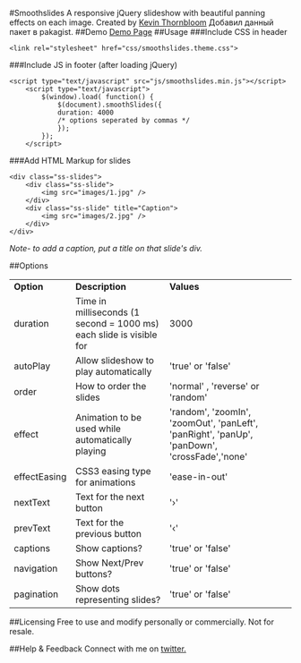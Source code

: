 #Smoothslides
A responsive jQuery slideshow with beautiful panning effects on each image. Created by <a href="https://twitter.com/kthornbloom" target="_blank">Kevin Thornbloom</a>
Добавил данный пакет в pakagist.
##Demo
<a href="http://kthornbloom.com/smoothslides" target="_blank">Demo Page</a>
##Usage
###Include CSS in header
```
<link rel="stylesheet" href="css/smoothslides.theme.css">
```
###Include JS in footer (after loading jQuery)
```
<script type="text/javascript" src="js/smoothslides.min.js"></script>
	<script type="text/javascript">
		$(window).load( function() {
			$(document).smoothSlides({
			duration: 4000
			/* options seperated by commas */
			});
		});
	</script>
```
###Add HTML Markup for slides
```
<div class="ss-slides">
    <div class="ss-slide">
        <img src="images/1.jpg" />
    </div>
    <div class="ss-slide" title="Caption">
        <img src="images/2.jpg" />
    </div>
</div>
```
<i>Note- to add a caption, put a title on that slide's div.</i>

##Options
<table class="rwd-table">
	<tbody><tr>
		<td><b>Option</b></td>
		<td><b>Description</b></td>
		<td><b>Values</b></td>
	</tr>
	<tr>
		<td>duration</td>
		<td>Time in milliseconds (1 second = 1000 ms) each slide is visible for</td>
		<td>3000</td>
	</tr>
	<tr>
		<td>autoPlay</td>
		<td>Allow slideshow to play automatically</td>
		<td>'true' or 'false'</td>
	</tr>
	<tr>
		<td>order</td>
		<td>How to order the slides</td>
		<td>'normal' , 'reverse' or 'random'</td>
	</tr>
	<tr>
		<td>effect</td>
		<td>Animation to be used while automatically playing</td>
		<td>'random', 'zoomIn', 'zoomOut', 'panLeft', 'panRight', 'panUp', 'panDown', 'crossFade','none'</td>
	</tr>
	<tr>
		<td>effectEasing</td>
		<td>CSS3 easing type for animations</td>
		<td>'ease-in-out'</td>
	</tr>
	<tr>
		<td>nextText</td>
		<td>Text for the next button</td>
		<td>'›'</td>
	</tr>
	<tr>
		<td>prevText</td>
		<td>Text for the previous button</td>
		<td>'‹'</td>
	</tr>
	<tr>
		<td>captions</td>
		<td>Show captions?</td>
		<td>'true' or 'false'</td>
	</tr>
	<tr>
		<td>navigation</td>
		<td>Show Next/Prev buttons?</td>
		<td>'true' or 'false'</td>
	</tr>
	<tr>
		<td>pagination</td>
		<td>Show dots representing slides?</td>
		<td>'true' or 'false'</td>
	</tr>
	
</tbody></table>

##Licensing
Free to use and modify personally or commercially. Not for resale. 

##Help & Feedback
Connect with me on <a href="https://twitter.com/kthornbloom" target="_blank">twitter.</a>

